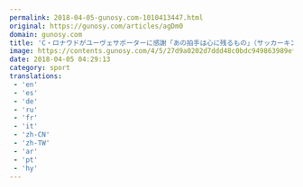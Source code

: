 ```yaml
---
permalink: 2018-04-05-gunosy.com-1010413447.html
original: https://gunosy.com/articles/agDm0
domain: gunosy.com
title: 'C・ロナウドがユーヴェサポーターに感謝「あの拍手は心に残るもの」（サッカーキング） - グノシー'
image: https://contents.gunosy.com/4/5/27d9a0202d7ddd48c0bdc949863989ef_content.jpg
date: 2018-04-05 04:29:13
category: sport
translations: 
 - 'en'
 - 'es'
 - 'de'
 - 'ru'
 - 'fr'
 - 'it'
 - 'zh-CN'
 - 'zh-TW'
 - 'ar'
 - 'pt'
 - 'hy'
---
```


